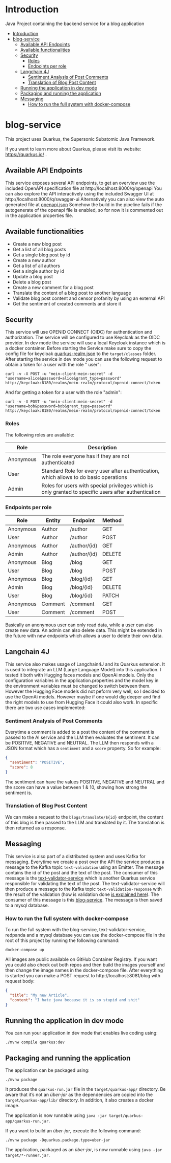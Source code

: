 # Introduction

Java Project containing the backend service for a blog application

<!-- TOC -->
* [Introduction](#introduction)
* [blog-service](#blog-service)
  * [Available API Endpoints](#available-api-endpoints)
  * [Available functionalities](#available-functionalities)
  * [Security](#security)
    * [Roles](#roles)
    * [Endpoints per role](#endpoints-per-role)
  * [Langchain 4J](#langchain-4j)
    * [Sentiment Analysis of Post Comments](#sentiment-analysis-of-post-comments)
    * [Translation of Blog Post Content](#translation-of-blog-post-content)
  * [Running the application in dev mode](#running-the-application-in-dev-mode)
  * [Packaging and running the application](#packaging-and-running-the-application)
  * [Messaging](#messaging)
    * [How to run the full system with docker-compose](#how-to-run-the-full-system-with-docker-compose)
<!-- TOC -->

# blog-service

This project uses Quarkus, the Supersonic Subatomic Java Framework.

If you want to learn more about Quarkus, please visit its website: https://quarkus.io/ .

## Available API Endpoints

This service exposes several API endpoints, to get an overview use the included OpenAPI specification file
at http://localhost:8000/q/openapi
You can also explore the API interactively using the included Swagger UI at http://localhost:8000/q/swagger-ui
Alternatively you can also view the auto generated file at [openapi.json](./api-docs/openapi.json)
Somehow the build in the pipeline fails if the autogenerate of the openapi file is enabled, so for now it is commented
out in the application.properties file.

## Available functionalities

- Create a new blog post
- Get a list of all blog posts
- Get a single blog post by id
- Create a new author
- Get a list of all authors
- Get a single author by id
- Update a blog post
- Delete a blog post
- Create a new comment for a blog post
- Translate the content of a blog post to another language
- Validate blog post content and censor profanity by using an external API
- Get the sentiment of created comments and store it

## Security

This service will use OPENID CONNECT (OIDC) for authentication and authorization.
The service will be configured to use Keycloak as the OIDC provider. In dev mode the service will use a local Keycloak
instance which is a docker container.
Before starting the Service make sure to copy the config file for
keycloak [quarkus-realm.json](./src/main/java/hftm/joshua/config/quarkus-realm.json) to the `target/classes` folder.
After starting the service in dev mode you can use the following request to obtain a token for a user with the role "
user":

```shell script
curl -v -X POST -u "mein-client:mein-secret" -d "username=alice&password=alice&grant_type=password" http://keycloak:8180/realms/mein-realm/protocol/openid-connect/token
```

And for getting a token for a user with the role "admin":

```shell script
curl -v -X POST -u "mein-client:mein-secret" -d "username=bob&password=bob&grant_type=password" http://keycloak:8180/realms/mein-realm/protocol/openid-connect/token
```

### Roles

The following roles are available:

| Role      | Description                                                                                          |
|-----------|------------------------------------------------------------------------------------------------------|
| Anonymous | The role everyone has if they are not authenticated                                                  |
| User      | Standard Role for every user after authentication, which allows to do basic operations               |
| Admin     | Roles for users with special privileges which is only granted to specific users after authentication |  

### Endpoints per role

| Role      | Entity  | Endpoint     | Method |
|-----------|---------|--------------|--------|
| Anonymous | Author  | /author      | GET    |
| User      | Author  | /author      | POST   |
| Anonymous | Author  | /author/{id} | GET    |
| Admin     | Author  | /author/{id} | DELETE |
| Anonymous | Blog    | /blog        | GET    |
| User      | Blog    | /blog        | POST   |
| Anonymous | Blog    | /blog/{id}   | GET    |
| Admin     | Blog    | /blog/{id}   | DELETE |
| User      | Blog    | /blog/{id}   | PATCH  |
| Anonymous | Comment | /comment     | GET    |
| User      | Comment | /comment     | POST   |

Basically an anonymous user can only read data, while a user can also create new data. An admin can also delete data.
This might be extended in the future with new endpoints which allows a user to delete their own data.

## Langchain 4J

This service also makes usage of Langchain4J and its Quarkus extension. It is used to integrate an LLM (Large Language
Model) into this application. I tested it both with Hugging faces models and OpenAi models. Only the configuration variables in the application.properties and the model key in the environment variables must be changed to switch between them.
However the Hugging Face models did not peform very well, so I decided to use the OpenAi models. However maybe if one would dig deeper and find the right models to use from Hugging Face it could also work.
In specific there are two use cases implemented:

### Sentiment Analysis of Post Comments

Everytime a comment is added to a post the content of the comment is passed to the AI service and the LLM then evaluates
the sentiment. It can be POSITIVE, NEGATIVE and NEUTRAL. The LLM then responds with a JSON format which has
a `sentiment` and a `score` property. So for example:
```json
{
  "sentiment": "POSITIVE",
  "score": 8
}
```
The sentiment can have the values POSITIVE, NEGATIVE and NEUTRAL and the score can have a value between 1 & 10, showing
how strong the sentiment is.

### Translation of Blog Post Content

We can make a request to the `blogs/translate/${id}` endpoint, the content of this blog is then passed to the LLM and
translated by it. The translation is then returned as a response.

## Messaging
This service is also part of a distributed system and uses Kafka for messaging. Everytime we create a post over the API the service produces a message to the Kafka topic `text-validation` using an Emitter.
The message contains the id of the post and the text of the post. The consumer of this message is the [text-validator-service](https://github.com/joshua-lehmann/text-validator) which is another Quarkus service responsible for validating the text of the post.
The text-validator-service will then produce a message to the Kafka topic `text-validation-response` with the result of the validation (how is validation done [is explained here](https://github.com/joshua-lehmann/text-validator/pkgs/container/text-validator#validation-process)). The consumer of this message is this [blog-service](https://github.com/joshua-lehmann/blog-service). The message is then saved to a mysql database.

### How to run the full system with docker-compose
To run the full system with the blog-service, text-validator-service, redpanda and a mysql database you can use the docker-compose file in the root of this project by running the following command:
```shell script
docker-compose up
```
All images are public available on GitHub Container Registry. If you want you could also check out both repos and then build the images yourself and then change the image names in the docker-compose file.
After everything is started you can make a POST request to http://localhost:8081/blog with request body:
```json
{
  "title": "My new Article",
  "content": "I hate java because it is so stupid and shit"
}
```

## Running the application in dev mode

You can run your application in dev mode that enables live coding using:

```shell script
./mvnw compile quarkus:dev
```

## Packaging and running the application

The application can be packaged using:

```shell script
./mvnw package
```

It produces the `quarkus-run.jar` file in the `target/quarkus-app/` directory.
Be aware that it’s not an _über-jar_ as the dependencies are copied into the `target/quarkus-app/lib/` directory. In
addition, it also creates a docker image.

The application is now runnable using `java -jar target/quarkus-app/quarkus-run.jar`.

If you want to build an _über-jar_, execute the following command:

```shell script
./mvnw package -Dquarkus.package.type=uber-jar
```

The application, packaged as an _über-jar_, is now runnable using `java -jar target/*-runner.jar`.
